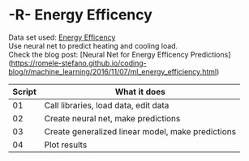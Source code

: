# -R- Energy Efficency

Data set used: [Energy Efficency](https://archive.ics.uci.edu/ml/datasets/Energy+efficiency)    
Use neural net to predict heating and cooling load.   
Check the blog post: [Neural Net for Energy Efficency Predictions] (https://romele-stefano.github.io/coding-blog/r/machine_learning/2016/11/07/ml_energy_efficiency.html)

	
| Script | What it does |
|--------|--------------|
| 01 | Call libraries, load data, edit data|
| 02 | Create neural net, make predictions|
| 03 | Create generalized linear model, make predictions|
| 04 | Plot results|


